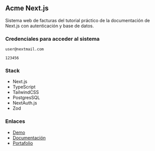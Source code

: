 ## Acme Next.js

Sistema web de facturas del tutorial práctico de la documentación de Next.js con autenticación  y base de datos.

### Credenciales para acceder al sistema
```
user@nextmail.com
```
```
123456
```

### Stack
- Next.js
- TypeScript
- TailwindCSS
- PostgresSQL
- NextAuth.js
- Zod

### Enlaces
- [Demo](https://acme-nextjs-snowy.vercel.app/login?callbackUrl=https%3A%2F%2Facme-nextjs-snowy.vercel.app%2Fdashboard)
- [Documentación](https://nextjs.org/learn/dashboard-app)
- [Portafolio](https://yovanymorales.dev/)
